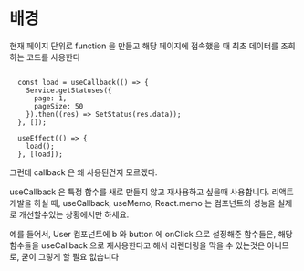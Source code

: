 # 배경

현재 페이지 단위로 function 을 만들고 해당 페이지에 접속했을 때 최초 데이터를 조회하는 코드를 사용한다


```

  const load = useCallback(() => {
    Service.getStatuses({
      page: 1,
      pageSize: 50
    }).then((res) => SetStatus(res.data));
  }, []);

  useEffect(() => {
    load();
  }, [load]);

```

그런데 callback 은 왜 사용된건지 모르겠다.


useCallback 은 특정 함수를 새로 만들지 않고 재사용하고 싶을때 사용합니다.
리액트 개발을 하실 때, useCallback, useMemo, React.memo 는 컴포넌트의 성능을 실제로 개선할수있는 상황에서만 하세요.

예를 들어서, User 컴포넌트에 b 와 button 에 onClick 으로 설정해준 함수들은, 해당 함수들을 useCallback 으로 재사용한다고 해서 리렌더링을 막을 수 있는것은 아니므로, 굳이 그렇게 할 필요 없습니다